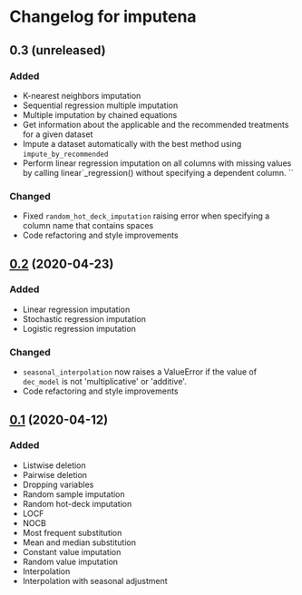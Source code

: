 # Changelog for imputena

## 0.3 (unreleased)

### Added

* K-nearest neighbors imputation
* Sequential regression multiple imputation
* Multiple imputation by chained equations
* Get information about the applicable and the recommended treatments for a
 given dataset
* Impute a dataset automatically with the best method using
 `impute_by_recommended`
* Perform linear regression imputation on all columns with missing values by
 calling linear`_regression() without specifying a dependent column.
 ``
 ### Changed

* Fixed `random_hot_deck_imputation` raising error when specifying a column
 name that contains spaces
* Code refactoring and style improvements

## [0.2](https://github.com/macarro/imputena/releases/tag/v0.2) (2020-04-23)

### Added

* Linear regression imputation
* Stochastic regression imputation
* Logistic regression imputation

### Changed

* `seasonal_interpolation` now raises a ValueError if the value of
 `dec_model` is not 'multiplicative' or 'additive'.
* Code refactoring and style improvements

## [0.1](https://github.com/macarro/imputena/releases/tag/v0.1) (2020-04-12)

### Added

* Listwise deletion
* Pairwise deletion
* Dropping variables
* Random sample imputation
* Random hot-deck imputation
* LOCF
* NOCB
* Most frequent substitution
* Mean and median substitution
* Constant value imputation
* Random value imputation
* Interpolation
* Interpolation with seasonal adjustment

